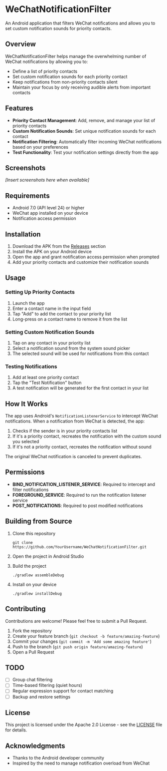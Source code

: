 # WeChatNotificationFilter

An Android application that filters WeChat notifications and allows you to set custom notification sounds for priority contacts.

## Overview

WeChatNotificationFilter helps manage the overwhelming number of WeChat notifications by allowing you to:

- Define a list of priority contacts
- Set custom notification sounds for each priority contact
- Keep notifications from non-priority contacts silent
- Maintain your focus by only receiving audible alerts from important contacts

## Features

- **Priority Contact Management**: Add, remove, and manage your list of priority contacts
- **Custom Notification Sounds**: Set unique notification sounds for each contact
- **Notification Filtering**: Automatically filter incoming WeChat notifications based on your preferences
- **Test Functionality**: Test your notification settings directly from the app

## Screenshots

*[Insert screenshots here when available]*

## Requirements

- Android 7.0 (API level 24) or higher
- WeChat app installed on your device
- Notification access permission

## Installation

1. Download the APK from the [Releases](https://github.com/YourUsername/WeChatNotificationFilter/releases) section
2. Install the APK on your Android device
3. Open the app and grant notification access permission when prompted
4. Add your priority contacts and customize their notification sounds

## Usage

### Setting Up Priority Contacts

1. Launch the app
2. Enter a contact name in the input field
3. Tap "Add" to add the contact to your priority list
4. Long-press on a contact name to remove it from the list

### Setting Custom Notification Sounds

1. Tap on any contact in your priority list
2. Select a notification sound from the system sound picker
3. The selected sound will be used for notifications from this contact

### Testing Notifications

1. Add at least one priority contact
2. Tap the "Test Notification" button
3. A test notification will be generated for the first contact in your list

## How It Works

The app uses Android's `NotificationListenerService` to intercept WeChat notifications. When a notification from WeChat is detected, the app:

1. Checks if the sender is in your priority contacts list
2. If it's a priority contact, recreates the notification with the custom sound you selected
3. If it's not a priority contact, recreates the notification without sound

The original WeChat notification is canceled to prevent duplicates.

## Permissions

- **BIND_NOTIFICATION_LISTENER_SERVICE**: Required to intercept and filter notifications
- **FOREGROUND_SERVICE**: Required to run the notification listener service
- **POST_NOTIFICATIONS**: Required to post modified notifications

## Building from Source

1. Clone this repository
   ```
   git clone https://github.com/YourUsername/WeChatNotificationFilter.git
   ```

2. Open the project in Android Studio

3. Build the project
   ```
   ./gradlew assembleDebug
   ```

4. Install on your device
   ```
   ./gradlew installDebug
   ```

## Contributing

Contributions are welcome! Please feel free to submit a Pull Request.

1. Fork the repository
2. Create your feature branch (`git checkout -b feature/amazing-feature`)
3. Commit your changes (`git commit -m 'Add some amazing feature'`)
4. Push to the branch (`git push origin feature/amazing-feature`)
5. Open a Pull Request

## TODO

- [ ] Group chat filtering
- [ ] Time-based filtering (quiet hours)
- [ ] Regular expression support for contact matching
- [ ] Backup and restore settings

## License

This project is licensed under the Apache 2.0 License - see the [LICENSE](LICENSE) file for details.

## Acknowledgments

- Thanks to the Android developer community
- Inspired by the need to manage notification overload from WeChat
